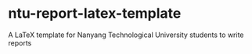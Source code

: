 # ntu-report-latex-template
A LaTeX template for Nanyang Technological University students to write reports
